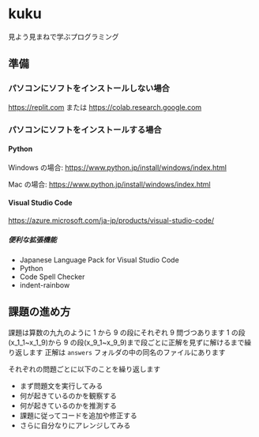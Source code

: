 # kuku

見よう見まねで学ぶプログラミング

## 準備

### パソコンにソフトをインストールしない場合

https://replit.com
または
https://colab.research.google.com

### パソコンにソフトをインストールする場合

#### Python

Windows の場合: https://www.python.jp/install/windows/index.html

Mac の場合: https://www.python.jp/install/windows/index.html

#### Visual Studio Code

https://azure.microsoft.com/ja-jp/products/visual-studio-code/

##### 便利な拡張機能

- Japanese Language Pack for Visual Studio Code
- Python
- Code Spell Checker
- indent-rainbow

## 課題の進め方

課題は算数の九九のように 1 から 9 の段にそれぞれ 9 問づつあります
1 の段(x_1_1~x_1_9)から 9 の段(x_9_1~x_9_9)まで段ごとに正解を見ずに解けるまで繰り返します
正解は `answers` フォルダの中の同名のファイルにあります

それぞれの問題ごとに以下のことを繰り返します

- まず問題文を実行してみる
- 何が起きているのかを観察する
- 何が起きているのかを推測する
- 課題に従ってコードを追加や修正する
- さらに自分なりにアレンジしてみる
